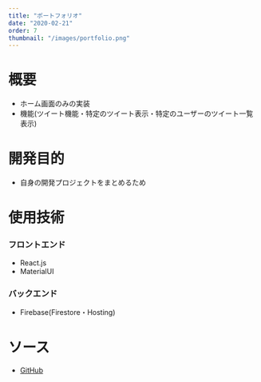 ```yaml
---
title: "ポートフォリオ"
date: "2020-02-21"
order: 7
thumbnail: "/images/portfolio.png"
---
```


# 概要

- ホーム画面のみの実装
- 機能(ツイート機能・特定のツイート表示・特定のユーザーのツイート一覧表示)

# 開発目的

- 自身の開発プロジェクトをまとめるため

# 使用技術

### フロントエンド

- React.js
- MaterialUI

### バックエンド

- Firebase(Firestore・Hosting)

# ソース

- [GitHub](https://github.com/kaity-kaity/sns-app)
